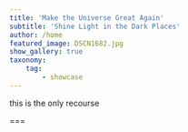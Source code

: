 ```yaml
---
title: 'Make the Universe Great Again'
subtitle: 'Shine Light in the Dark Places'
author: /home
featured_image: DSCN1682.jpg
show_gallery: true
taxonomy:
    tag:
        - showcase
---
```


this is the only recourse

===
